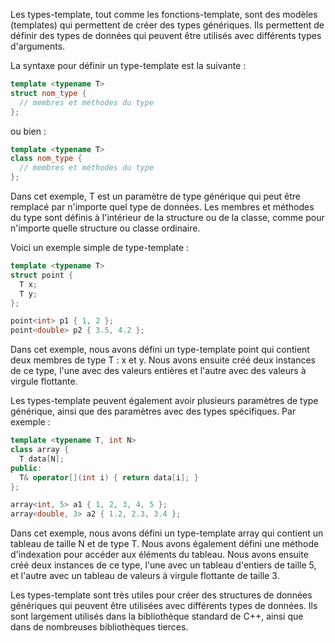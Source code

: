 Les types-template, tout comme les fonctions-template, sont des modèles (templates) qui permettent de créer des types génériques. Ils permettent de définir des types de données qui peuvent être utilisés avec différents types d'arguments.

La syntaxe pour définir un type-template est la suivante :

```cpp
template <typename T>
struct nom_type {
  // membres et méthodes du type
};
```

ou bien :


```cpp
template <typename T>
class nom_type {
  // membres et méthodes du type
};
```

Dans cet exemple, T est un paramètre de type générique qui peut être remplacé par n'importe quel type de données. Les membres et méthodes du type sont définis à l'intérieur de la structure ou de la classe, comme pour n'importe quelle structure ou classe ordinaire.

Voici un exemple simple de type-template :

```cpp
template <typename T>
struct point {
  T x;
  T y;
};

point<int> p1 { 1, 2 };
point<double> p2 { 3.5, 4.2 };
```

Dans cet exemple, nous avons défini un type-template point qui contient deux membres de type T : x et y. Nous avons ensuite créé deux instances de ce type, l'une avec des valeurs entières et l'autre avec des valeurs à virgule flottante.

Les types-template peuvent également avoir plusieurs paramètres de type générique, ainsi que des paramètres avec des types spécifiques. Par exemple :

```cpp
template <typename T, int N>
class array {
  T data[N];
public:
  T& operator[](int i) { return data[i]; }
};

array<int, 5> a1 { 1, 2, 3, 4, 5 };
array<double, 3> a2 { 1.2, 2.3, 3.4 };
```

Dans cet exemple, nous avons défini un type-template array qui contient un tableau de taille N et de type T. Nous avons également défini une méthode d'indexation pour accéder aux éléments du tableau. Nous avons ensuite créé deux instances de ce type, l'une avec un tableau d'entiers de taille 5, et l'autre avec un tableau de valeurs à virgule flottante de taille 3.

Les types-template sont très utiles pour créer des structures de données génériques qui peuvent être utilisées avec différents types de données. Ils sont largement utilisés dans la bibliothèque standard de C++, ainsi que dans de nombreuses bibliothèques tierces.